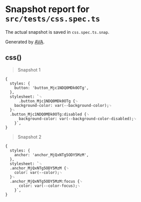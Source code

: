 # Snapshot report for `src/tests/css.spec.ts`

The actual snapshot is saved in `css.spec.ts.snap`.

Generated by [AVA](https://avajs.dev).

## css()

> Snapshot 1

    {
      styles: {
        button: 'button_Mjc1NDQ0MDk0OTg',
      },
      stylesheet: `␊
          .button_Mjc1NDQ0MDk0OTg {␊
        background-color: var(--background-color);␊
      }␊
      .button_Mjc1NDQ0MDk0OTg:disabled {␊
          background-color: var(--background-color-disabled);␊
        }`,
    }

> Snapshot 2

    {
      styles: {
        anchor: 'anchor_MjQxNTg5ODY5MzM',
      },
      stylesheet: `␊
      .anchor_MjQxNTg5ODY5MzM {␊
        color: var(--color);␊
      }␊
      .anchor_MjQxNTg5ODY5MzM:focus {␊
          color: var(--color-focus);␊
        }`,
    }
